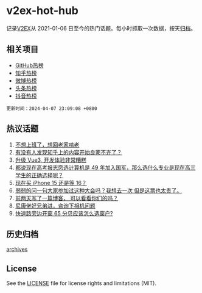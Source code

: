 # v2ex-hot-hub

 记录[V2EX](https://www.v2ex.com/)从 2021-01-06 日至今的热门话题。每小时抓取一次数据，按天[归档](archives)。
 
 ## 相关项目

- [GitHub热榜](https://github.com/lonnyzhang423/github-hot-hub)
- [知乎热榜](https://github.com/lonnyzhang423/zhihu-hot-hub)
- [微博热榜](https://github.com/lonnyzhang423/weibo-hot-hub)
- [头条热榜](https://github.com/lonnyzhang423/toutiao-hot-hub)
- [抖音热榜](https://github.com/lonnyzhang423/douyin-hot-hub)


 `更新时间：2024-04-07 23:09:08 +0800`

## 热议话题

1. [不想上班了，想回老家啃老](https://www.v2ex.com/t/1030200)
1. [有没有人发现知乎上的内容开始良莠不齐了？](https://www.v2ex.com/t/1030157)
1. [升级 Vue3, 开发体验非常糟糕](https://www.v2ex.com/t/1030170)
1. [都说现在高考报志愿选计算机是 49 年加入国军，那么选什么专业是现在高三学生的正确选择呢？](https://www.v2ex.com/t/1030260)
1. [现在买 iPhone 15 还是等 16？](https://www.v2ex.com/t/1030125)
1. [弱弱的问一句大家参加过这种大会吗？我想去一次 但是这票也太贵了。](https://www.v2ex.com/t/1030145)
1. [前两天写了一篇博客， 可以看看你们的吗？](https://www.v2ex.com/t/1030190)
1. [尼康佬好兄弟进，咨询下相机问题](https://www.v2ex.com/t/1030140)
1. [快速路旁边开窗 65 分贝应该怎么选窗户?](https://www.v2ex.com/t/1030123)

## 历史归档

[archives](archives)

## License

See the [LICENSE](LICENSE) file for license rights and limitations (MIT).
